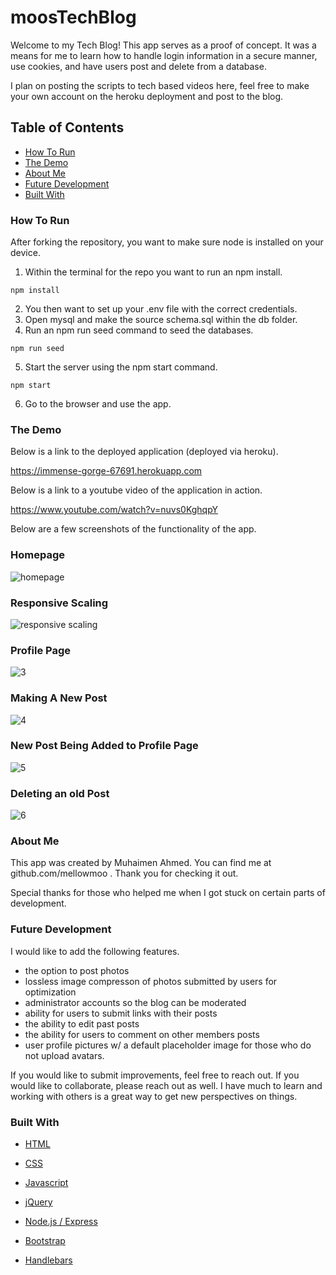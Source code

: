 # moosTechBlog
Welcome to my Tech Blog!  This app serves as a proof of concept.  It was a means for me to learn how to handle login information in a secure manner, use cookies, and have users post and delete from a database.

I plan on posting the scripts to tech based videos here, feel free to make your own account on the heroku deployment and post to the blog.

## Table of Contents

- [How To Run](#how-to-run)
- [The Demo](#the-demo)
- [About Me](#about-me)
- [Future Development](#future-development)
- [Built With](#built-with)

### How To Run
After forking the repository, you want to make sure node is installed on your device.
1. Within the terminal for the repo you want to run an npm install.
```
npm install
```
2. You then want to set up your .env file with the correct credentials.
3. Open mysql and make the source schema.sql within the db folder.
4. Run an npm run seed command to seed the databases.
```
npm run seed
```
5. Start the server using the npm start command.
```
npm start
```
6. Go to the browser and use the app.

### The Demo

Below is a link to the deployed application (deployed via heroku).

https://immense-gorge-67691.herokuapp.com

Below is a link to a youtube video of the application in action.

https://www.youtube.com/watch?v=nuvs0KghqpY


Below are a few screenshots of the functionality of the app.

### Homepage

![homepage](./public/images/mooTechBlog.1.jpg)

### Responsive Scaling

![responsive scaling](./public/images/mooTechBlog.2.jpg)

### Profile Page

![3](./public/images/mooTechBlog.3.jpg)

### Making A New Post

![4](./public/images/mooTechBlog.4.jpg)

### New Post Being Added to Profile Page

![5](./public/images/mooTechBlog.5.jpg)

### Deleting an old Post

![6](./public/images/mooTechBlog.6.jpg)


### About Me
This app was created by Muhaimen Ahmed. You can find me at github.com/mellowmoo .  Thank you for checking it out.

Special thanks for those who helped me when I got stuck on certain parts of development.

### Future Development
I would like to add the following features.

- the option to post photos
- lossless image compresson of photos submitted by users for optimization
- administrator accounts so the blog can be moderated
- ability for users to submit links with their posts
- the ability to edit past posts
- the ability for users to comment on other members posts
- user profile pictures w/ a default placeholder image for those who do not upload avatars.

If you would like to submit improvements, feel free to reach out.  If you would like to collaborate, please reach out as well.  I have much to learn and working with others is a great way to get new perspectives on things.

### Built With

* [HTML](https://developer.mozilla.org/en-US/docs/Web/HTML)

* [CSS](https://developer.mozilla.org/en-US/docs/Web/CSS)

* [Javascript](https://developer.mozilla.org/en-US/docs/Web/JavaScript)

* [jQuery](https://developer.mozilla.org/en-US/docs/Glossary/jQuery)

* [Node.js / Express](https://developer.mozilla.org/en-US/docs/Learn/Server-side/Express_Nodejs)

* [Bootstrap](https://getbootstrap.com/docs/4.4/getting-started/introduction/)

* [Handlebars](https://handlebarsjs.com/guide/#what-is-handlebars)